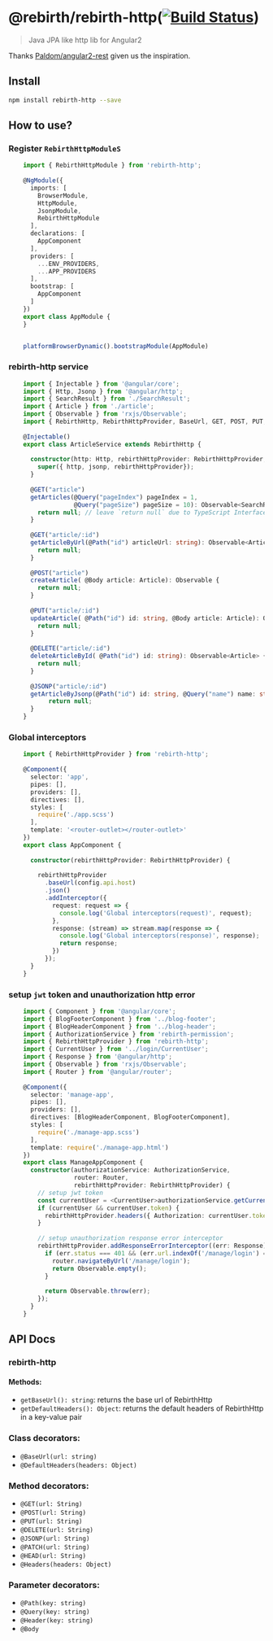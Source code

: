 # @rebirth/rebirth-http([![Build Status](https://travis-ci.org/greengerong/rebirth-http.svg?branch=master)](https://travis-ci.org/greengerong/rebirth-http))
> Java JPA like http lib for Angular2

Thanks [Paldom/angular2-rest](https://github.com/Paldom/angular2-rest) given us the inspiration.

## Install
```bash
npm install rebirth-http --save
```

## How to use?

### Register `RebirthHttpModuleS`

```typescript
    import { RebirthHttpModule } from 'rebirth-http';
    
    @NgModule({
      imports: [
        BrowserModule,
        HttpModule,
        JsonpModule,
        RebirthHttpModule
      ],
      declarations: [
        AppComponent
      ],
      providers: [
        ...ENV_PROVIDERS,
        ...APP_PROVIDERS
      ],
      bootstrap: [
        AppComponent
      ]
    })
    export class AppModule {
    }


    platformBrowserDynamic().bootstrapModule(AppModule)
```
   
### rebirth-http service

```typescript
    import { Injectable } from '@angular/core';
    import { Http, Jsonp } from '@angular/http';
    import { SearchResult } from './SearchResult';
    import { Article } from './article';
    import { Observable } from 'rxjs/Observable';
    import { RebirthHttp, RebirthHttpProvider, BaseUrl, GET, POST, PUT, DELETE, JSONP, Query, Path, Body } from  'rebirth-http';
    
    @Injectable()
    export class ArticleService extends RebirthHttp {
    
      constructor(http: Http, rebirthHttpProvider: RebirthHttpProvider, jsonp: Jsonp) {
        super({ http, jsonp, rebirthHttpProvider});
      }
    
      @GET("article")
      getArticles(@Query("pageIndex") pageIndex = 1,
                  @Query("pageSize") pageSize = 10): Observable<SearchResult<Article>> {
        return null; // leave `return null` due to TypeScript Interface isn't visable in runtime
      }
    
      @GET("article/:id")
      getArticleByUrl(@Path("id") articleUrl: string): Observable<Article> {
        return null;
      }
      
      @POST("article")
      createArticle( @Body article: Article): Observable {
        return null; 
      }
      
      @PUT("article/:id")
      updateArticle( @Path("id") id: string, @Body article: Article): Observable<Article> {
        return null; 
      }
      
      @DELETE("article/:id")
      deleteArticleById( @Path("id") id: string): Observable<Article> {
        return null; 
      }
       
      @JSONP("article/:id")
      getArticleByJsonp(@Path("id") id: string, @Query("name") name: string): Observable<any> {
           return null;
      }
    }
```

### Global interceptors

```typescript
    import { RebirthHttpProvider } from 'rebirth-http';
    
    @Component({
      selector: 'app',
      pipes: [],
      providers: [],
      directives: [],
      styles: [
        require('./app.scss')
      ],
      template: '<router-outlet></router-outlet>'
    })
    export class AppComponent {
    
      constructor(rebirthHttpProvider: RebirthHttpProvider) {
    
        rebirthHttpProvider
          .baseUrl(config.api.host)
          .json()
          .addInterceptor({
            request: request => {
              console.log('Global interceptors(request)', request);
            },
            response: (stream) => stream.map(response => {
              console.log('Global interceptors(response)', response);
              return response;
            })
          });
      }
    }
```   

### setup `jwt` token and unauthorization http error 

```typescript
    import { Component } from '@angular/core';
    import { BlogFooterComponent } from '../blog-footer';
    import { BlogHeaderComponent } from '../blog-header';
    import { AuthorizationService } from 'rebirth-permission';
    import { RebirthHttpProvider } from 'rebirth-http';
    import { CurrentUser } from '../login/CurrentUser';
    import { Response } from '@angular/http';
    import { Observable } from 'rxjs/Observable';
    import { Router } from '@angular/router';
    
    @Component({
      selector: 'manage-app',
      pipes: [],
      providers: [],
      directives: [BlogHeaderComponent, BlogFooterComponent],
      styles: [
        require('./manage-app.scss')
      ],
      template: require('./manage-app.html')
    })
    export class ManageAppComponent {
      constructor(authorizationService: AuthorizationService,
                  router: Router,
                  rebirthHttpProvider: RebirthHttpProvider) {
        // setup jwt token
        const currentUser = <CurrentUser>authorizationService.getCurrentUser();
        if (currentUser && currentUser.token) {
          rebirthHttpProvider.headers({ Authorization: currentUser.token }); 
        }
        
        // setup unauthorization response error interceptor
        rebirthHttpProvider.addResponseErrorInterceptor((err: Response) => {
          if (err.status === 401 && (err.url.indexOf('/manage/login') === -1)) {
            router.navigateByUrl('/manage/login');
            return Observable.empty();
          }
    
          return Observable.throw(err);
        });
      }
    }

```

## API Docs

### rebirth-http

#### Methods:
- `getBaseUrl(): string`: returns the base url of RebirthHttp
- `getDefaultHeaders(): Object`: returns the default headers of RebirthHttp in a key-value pair

### Class decorators:
- `@BaseUrl(url: string)`
- `@DefaultHeaders(headers: Object)`

### Method decorators:
- `@GET(url: String)`
- `@POST(url: String)`
- `@PUT(url: String)`
- `@DELETE(url: String)`
- `@JSONP(url: String)`
- `@PATCH(url: String)`
- `@HEAD(url: String)`
- `@Headers(headers: Object)`

### Parameter decorators:
- `@Path(key: string)`
- `@Query(key: string)`
- `@Header(key: string)`
- `@Body`
